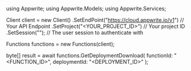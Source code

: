 using Appwrite;
using Appwrite.Models;
using Appwrite.Services;

Client client = new Client()
    .SetEndPoint("https://cloud.appwrite.io/v1") // Your API Endpoint
    .SetProject("<YOUR_PROJECT_ID>") // Your project ID
    .SetSession(""); // The user session to authenticate with

Functions functions = new Functions(client);

byte[] result = await functions.GetDeploymentDownload(
    functionId: "<FUNCTION_ID>",
    deploymentId: "<DEPLOYMENT_ID>"
);